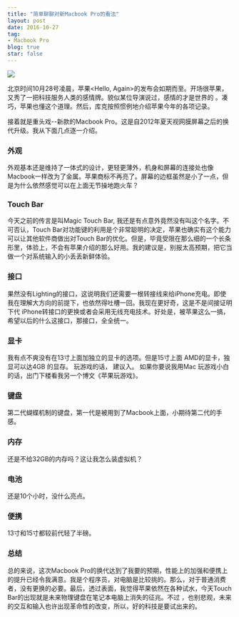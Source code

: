 ```yaml
---
title: "简单聊聊对新Macbook Pro的看法"
layout: post
date: 2016-10-27
tag:
- Macbook Pro
blog: true
star: false
---
```


<img src="{{site.url}}/assets/images/mbp.jpg">

北京时间10月28号凌晨，苹果<Hello, Again>的发布会如期而至。开场很苹果，又秀了一把科技服务人类的感情牌。貌似某位导演说过，感情的才是世界的 。凑巧，苹果也懂这个道理。然后，库克按照惯例地介绍苹果今年的各项记录。

接着就是重头戏--新款的Macbook Pro。这是自2012年夏天视网膜屏幕之后的换代升级。我从下面几点逐一介绍。

### 外观

外观基本还是维持了一体式的设计，更轻更薄外，机身和屏幕的连接处也像 Macbook一样改为了金属。苹果商标不再亮了。屏幕的边框虽然是小了一点，但是为什么依然感觉可以在上面无节操地跑火车？

### Touch Bar

今天之前的传言是叫Magic Touch Bar, 我还是有点意外竟然没有叫这个名字。不可否认，Touch Bar对功能键的利用是个非常聪明的决定，苹果也确实有这个能力可以让其他软件商做出对Touch Bar的优化。但是，毕竟受限在那么细的一个长条形里，体验上，不会有苹果介绍的那么好用。我的建议是，别报太高预期，把它当做一个对系统输入的小丢丢新鲜体验。

### 接口

果然没有Lighting的接口，这说明我们还需要一根转接线来给iPhone充电。即使我在理解大方向的前提下，也依然得吐槽一回。我现在更好奇，这是不是间接证明下代 iPhone转接口的更换或者会采用无线充电技术。好处是，被苹果这么一搞，希望以后的什么这接口，那接口，全全统一。

### 显卡

我有点不爽没有在13寸上面加独立的显卡的选项。但是15寸上面 AMD的显卡，独显可以达4GB 的显存。 玩游戏的话， 建议入。 如果你要说我用Mac 玩游戏小白的话，出门下楼看我另一个博文《苹果玩游戏》。

### 键盘

第二代蝴蝶机制的键盘，第一代是被用到了Macbook上面，小期待第二代的手感。

### 内存

还是不给32GB的内存吗？这让我怎么装虚拟机？

### 电池

还是10个小时，没什么亮点。

### 便携

13寸和15寸都较前代轻了半磅。

### 总结

总的来说，这次Macbook Pro的换代达到了我要的预期，性能上的加强和便携上的提升已经令我满意。我是个程序员，对电脑是比较挑的。那么，对于普通消费者，没有更换的必要。最后，透过表面，我觉得苹果依然在各种试水，今天Touch Bar的出现就是未来物理键盘在笔记本电脑上消失的征兆。不过 ，也别悲观，未来的交互和输入也许出现革命性的改变，所以，好的科技是要试出来的。

